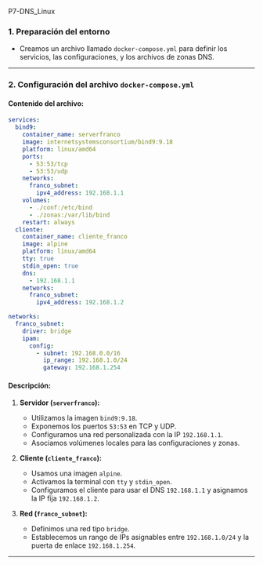 P7-DNS_Linux

### 1. Preparación del entorno  
- Creamos un archivo llamado `docker-compose.yml` para definir los servicios, las configuraciones, y los archivos de zonas DNS.  


---

### 2. Configuración del archivo `docker-compose.yml`  

#### Contenido del archivo:  
```yaml
services:
  bind9:
    container_name: serverfranco
    image: internetsystemsconsortium/bind9:9.18
    platform: linux/amd64
    ports:
      - 53:53/tcp
      - 53:53/udp
    networks:
      franco_subnet:
        ipv4_address: 192.168.1.1
    volumes:
      - ./conf:/etc/bind
      - ./zonas:/var/lib/bind
    restart: always
  cliente:
    container_name: cliente_franco
    image: alpine
    platform: linux/amd64
    tty: true
    stdin_open: true
    dns:
      - 192.168.1.1
    networks:
      franco_subnet:
        ipv4_address: 192.168.1.2

networks:
  franco_subnet:
    driver: bridge
    ipam:
      config:
        - subnet: 192.168.0.0/16
          ip_range: 192.168.1.0/24
          gateway: 192.168.1.254
```  

#### Descripción:  
1. **Servidor (`serverfranco`):**
   - Utilizamos la imagen `bind9:9.18`.
   - Exponemos los puertos `53:53` en TCP y UDP.
   - Configuramos una red personalizada con la IP `192.168.1.1`.
   - Asociamos volúmenes locales para las configuraciones y zonas.  

2. **Cliente (`cliente_franco`):**
   - Usamos una imagen `alpine`.
   - Activamos la terminal con `tty` y `stdin_open`.
   - Configuramos el cliente para usar el DNS `192.168.1.1` y asignamos la IP fija `192.168.1.2`.  

3. **Red (`franco_subnet`):**
   - Definimos una red tipo `bridge`.
   - Establecemos un rango de IPs asignables entre `192.168.1.0/24` y la puerta de enlace `192.168.1.254`.  

---



